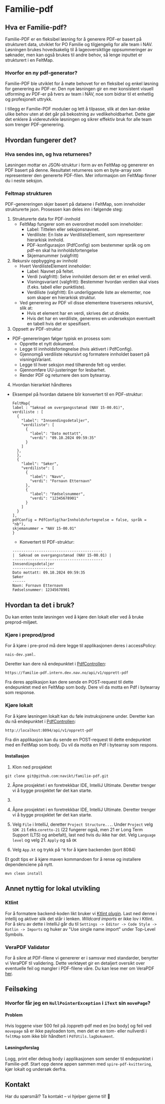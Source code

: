 # Familie-pdf

## Hva er Familie-pdf?


Familie-PDF er en fleksibel løsning for å generere PDF-er basert på strukturert data, utviklet for PO Familie og tilgjengelig for alle team i NAV. Løsningen brukes hovedsakelig til å lageoversiktlige oppsummeringer av søknader, men kan også brukes til andre behov, så lenge inputtet er strukturert i en FeltMap.

### Hvorfor en ny pdf-generator?

Familie-PDF ble utviklet for å møte behovet for en fleksibel og enkel løsning for generering av PDF-er. Den nye løsningen gir en mer konsistent visuell utforming av PDF-er på tvers av team i NAV, noe som bidrar til et enhetlig og profesjonelt uttrykk.

I tillegg er Familie-PDF modulær og lett å tilpasse, slik at den kan dekke ulike behov uten at det går på bekostning av vedlikeholdbarhet. Dette gjør det enklere å videreutvikle løsningen og sikrer effektiv bruk for alle team som trenger PDF-generering.

## Hvordan fungerer det?

### Hva sendes inn, og hva returneres?
Løsningen mottar en JSON-struktur i form av en FeltMap og genererer en PDF basert på denne. Resultatet returneres som en byte-array som representerer den genererte PDF-filen. Mer informasjon om FeltMap finner du i neste seksjon.

### Feltmap strukturen
PDF-genereringen skjer basert på dataene i FeltMap, som inneholder strukturerte json. Prosessen kan deles inn i følgende
steg:

1. Strukturerte data for PDF-innhold
    - FeltMap fungerer som en overordnet modell som inneholder:
        - Label: Tittelen eller seksjonsnavnet.
        - Verdiliste: En liste av VerdilisteElement, som representerer hierarkisk innhold.
        - PDF-konfigurasjon (PdfConfig) som bestemmer språk og om pdf-en skal ha innholdsfortengelse
        - Skjemanummer (valgfritt)
2. Rekursiv oppbygging av innhold
   - Hvert VerdilisteElement inneholder:
     - Label: Navnet på feltet. 
     - Verdi (valgfritt): Selve innholdet dersom det er en enkel verdi. 
     - Visningsvariant (valgfritt): Bestemmer hvordan verdien skal vises (f.eks. tabell eller punktliste). 
     - Verdiliste (valgfritt): En underliggende liste av elementer, noe som skaper en hierarkisk struktur. 
   - Ved generering av PDF vil disse elementene traverseres rekursivt, slik at:
     - Hvis et element har en verdi, skrives det ut direkte. 
     - Hvis det har en verdiliste, genereres en underseksjon eventuelt en tabell hvis det er spesifisert.
3. Oppsett av PDF-struktur
- PDF-genereringen følger typisk en prosess som:
  - Opprette et nytt dokument. 
  - Legge til innholdsfortegnelse (hvis aktivert i PdfConfig). 
  - Gjennomgå verdiliste rekursivt og formatere innholdet basert på visningsVariant. 
  - Legge til hver seksjon med tilhørende felt og verdier. 
  - Gjennomføre UU-justeringer for lesbarhet. 
  - Render PDF og returnere den som bytearray.
4. Hvordan hierarkiet håndteres
- Eksempel på hvordan dataene blir konvertert til en PDF-struktur:

  ```
  FeltMap{
  label : "Søknad om overgangsstønad (NAV 15-00.01)",
  verdiliste : [
    {
      "label": "Innsendingsdetaljer",
      "verdiliste": [
        {
          "label": "Dato mottatt",
          "verdi": "09.10.2024 09:59:35"
        }
      ]
    },
    },
    {
      "label": "Søker",
      "verdiliste": [
        {
          "label": "Navn",
          "verdi": "Fornavn Etternavn"
        },
        {
          "label": "Fødselsnummer",
          "verdi": "12345678901"
        }
      ]
    }
  ],
  pdfConfig = PdfConfig(harInnholdsfortegnelse = false, språk = "nb"),
  skjemanummer = "NAV 15-00.01"
  }
  ```
  - Konvertert til PDF-struktur:
  ```
  -----------------------------------------
  |  Søknad om overgangsstønad (NAV 15-00.01) |
  -----------------------------------------
  Innsendingsdetaljer
  -------------------
  Dato mottatt: 09.10.2024 09:59:35
  Søker
  ------
  Navn: Fornavn Etternavn
  Fødselsnummer: 12345678901
  ```

## Hvordan ta det i bruk?
Du kan enten teste løsningen ved å kjøre den lokalt eller ved å bruke preprod-miljøet. 

### Kjøre i preprod/prod

For å kjøre i pre-prod må dere legge til applikasjonen deres i accessPolicy:
```
nais-dev.yaml.
```
Deretter kan dere nå endepunktet i [PdfControllen](src/main/kotlin/no/nav/familie/pdf/pdf/PdfController.kt):
```
https://familie-pdf.intern.dev.nav.no/api/v1/opprett-pdf
```
Fra deres applikasjon kan dere sende en POST-request til dette endepunktet med en FeltMap som body. Dere vil da motta en Pdf i bytearray som response.

### Kjøre lokalt
For å kjøre løsningen lokalt kan du føle instruksjonene under. Deretter kan du nå endepunktet i [PdfControllen](src/main/kotlin/no/nav/familie/pdf/pdf/PdfController.kt):
```
http://localhost:8094/api/v1/opprett-pdf
```
Fra din applikasjon kan du sende en POST-request til dette endepunktet med en FeltMap som body. Du vil da motta en Pdf i bytearray som respons.

#### Installasjon
1. Klon ned prosjektet
```
git clone git@github.com:navikt/familie-pdf.git
```
2. Åpne prosjektet i en foretrekkbar IDE, IntelliJ Ultimate. Deretter trenger vi å bygge prosjektet før det kan starte.
3.
2. Åpne prosjektet i en foretrekkbar IDE, IntelliJ Ultimate. Deretter trenger vi å bygge prosjektet før det kan starte.

3. Velg `File` i IntelliJ, deretter `Project Structure...`. Under `Project` velg `SDK 21` f.eks.`coretto-21` (22 fungerer også, men 21 er Long Term Support (LTS) og anbefalt), last ned hvis du ikke har det. Velg `Language level` og velg 21. `Apply` og så `OK`

4. Velg `App.kt` og trykk på `^R` for å kjøre backenden (port 8084)

Et godt tips er å kjøre maven kommandoen for å rense og installere dependenciene på nytt.

```
mvn clean install
```


## Annet nyttig for lokal utvikling

### Ktlint

For å formatere backend-koden likt bruker vi [Ktlint plugin](https://plugins.jetbrains.com/plugin/15057-ktlint). Last
ned denne i intellij og aktiver slik det står i lenken.
_Wildcard imports_ er ikke lov i Ktlint. For å skru av dette i IntelliJ går du
til `Settings -> Editor -> Code Style -> Kotlin -> Imports` og huker av "Use single name import" under Top-Level
Symbols.

### VeraPDF Validator

For å sikre at PDF-filene vi genererer er i samsvar med standarder, benytter vi VeraPDF til validering. Dette verktøyet
gir en detaljert oversikt over eventuelle feil og mangler i PDF-filene våre. Du kan lese mer om
VeraPDF [her](https://verapdf.org/).

## Feilsøking
### Hvorfor får jeg en `NullPointerException` i `iText` sin `movePage`?
#### Problem
Hvis loggene viser 500 feil på /opprett-pdf med en \[no body\] og feil ved `movepage` så er ikke payloaden tom, men det er en tom- eller nullverdi i `feltMap` som ikke blir håndtert  i `PdfUtils.lagDokument`. 
#### Løsningsforslag
Logg, print eller debug body i applikasjonen som sender til endepunktet i Familie-pdf. Start opp denne appen sammen med `spire-pdf-kvittering`, kjør lokalt og undersøk derfra.


## Kontakt
Har du spørsmål? Ta kontakt – vi hjelper gjerne til! 🚀
